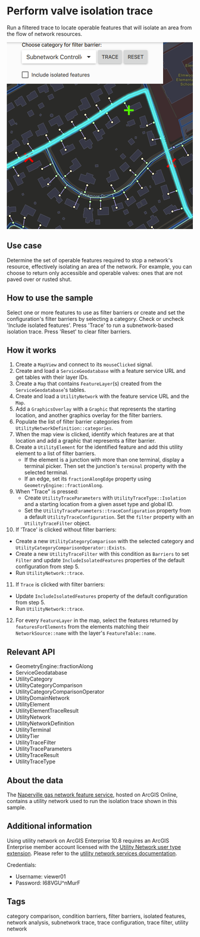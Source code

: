 # Perform valve isolation trace

Run a filtered trace to locate operable features that will isolate an area from the flow of network resources.

![](screenshot.png)

## Use case

Determine the set of operable features required to stop a network's resource, effectively isolating an area of the network. For example, you can choose to return only accessible and operable valves: ones that are not paved over or rusted shut.

## How to use the sample

Select one or more features to use as filter barriers or create and set the configuration's filter barriers by selecting a category. Check or uncheck 'Include isolated features'. Press 'Trace' to run a subnetwork-based isolation trace. Press 'Reset' to clear filter barriers.

## How it works

1. Create a `MapView` and connect to its `mouseClicked` signal.
2. Create and load a `ServiceGeodatabase` with a feature service URL and get tables with their layer IDs.
3. Create a `Map` that contains `FeatureLayer`(s) created from the `ServiceGeodatabase`'s tables.
4. Create and load a `UtilityNetwork` with the feature service URL and the `Map`.
5. Add a `GraphicsOverlay` with a `Graphic` that represents the starting location, and another graphics overlay for the filter barriers.
6. Populate the list of filter barrier categories from `UtilityNetworkDefinition::categories`.
7. When the map view is clicked, identify which features are at that location and add a graphic that represents a filter barrier.
8. Create a `UtilityElement` for the identified feature and add this utility element to a list of filter barriers.
   - If the element is a junction with more than one terminal, display a terminal picker. Then set the junction's `terminal` property with the selected terminal.
   - If an edge, set its `fractionAlongEdge` property using `GeometryEngine::fractionAlong`.
9. When "Trace" is pressed:
   - Create `UtilityTraceParameters` with `UtilityTraceType::Isolation` and a starting location from a given asset type and global ID.
   - Set the `UtilityTraceParameters::traceConfiguration` property from a default `UtilityTraceConfiguration`. Set the `filter` property with an `UtilityTraceFilter` object.
10. If 'Trace' is clicked without filter barriers:
   - Create a new `UtilityCategoryComparison` with the selected category and `UtilityCategoryComparisonOperator::Exists`.
   - Create a new `UtilityTraceFilter` with this condition as `Barriers` to set `Filter` and update `IncludeIsolatedFeatures` properties of the default configuration from step 5.
   - Run `UtilityNetwork::trace`.
11. If `Trace` is clicked with filter barriers:
   - Update `IncludeIsolatedFeatures` property of the default configuration from step 5.
   - Run `UtilityNetwork::trace`.
12.  For every `FeatureLayer` in the map, select the features returned by `featuresForElements` from the elements matching their `NetworkSource::name` with the layer's `FeatureTable::name`.

## Relevant API

* GeometryEngine::fractionAlong
* ServiceGeodatabase
* UtilityCategory
* UtilityCategoryComparison
* UtilityCategoryComparisonOperator
* UtilityDomainNetwork
* UtilityElement
* UtilityElementTraceResult
* UtilityNetwork
* UtilityNetworkDefinition
* UtilityTerminal
* UtilityTier
* UtilityTraceFilter
* UtilityTraceParameters
* UtilityTraceResult
* UtilityTraceType

## About the data

The [Naperville gas network feature service](https://sampleserver7.arcgisonline.com/server/rest/services/UtilityNetwork/NapervilleGas/FeatureServer), hosted on ArcGIS Online, contains a utility network used to run the isolation trace shown in this sample.

## Additional information

Using utility network on ArcGIS Enterprise 10.8 requires an ArcGIS Enterprise member account licensed with the [Utility Network user type extension](https://enterprise.arcgis.com/en/portal/latest/administer/windows/license-user-type-extensions.htm#ESRI_SECTION1_41D78AD9691B42E0A8C227C113C0C0BF). Please refer to the [utility network services documentation](https://enterprise.arcgis.com/en/server/latest/publish-services/windows/utility-network-services.htm).

Credentials:
* Username: viewer01
* Password: I68VGU^nMurF

## Tags

category comparison, condition barriers, filter barriers, isolated features, network analysis, subnetwork trace, trace configuration, trace filter, utility network
